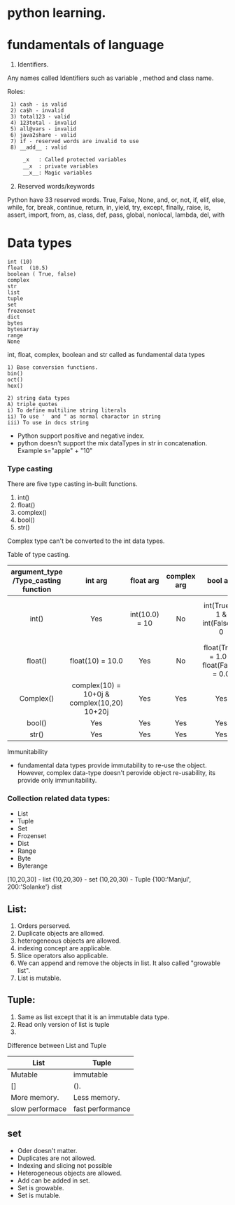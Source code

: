 # python learning.

# fundamentals of language
  1) Identifiers. 
     
Any names called Identifiers such as variable , method and class name.

Roles:

     1) cash - is valid
     2) ca$h - invalid
     3) total123 - valid
     4) 123total - invalid
     5) all@vars - invalid
     6) java2share - valid
     7) if - reserved words are invalid to use
     8) __add__ : valid

```bash
     _x   : Called protected variables
     __x  : private variables
     __x__: Magic variables
```
     
     
  2) Reserved words/keywords 
     
Python have 33 reserved words.
     True, False, None, and, or, not, if, elif, else, while, for, break, continue, return, in, yield,
     try, except, finally, raise, is, assert, import, from, as, class, def, pass, global, nonlocal, lambda, del, with
# Data types

    int (10)
    float  (10.5)
    boolean ( True, false)
    complex
    str
    list
    tuple
    set
    frozenset
    dict
    bytes
    bytesarray
    range
    None
    
int, float, complex, boolean and str called as fundamental data types
  
 
    1) Base conversion functions. 
    bin()
    oct()
    hex()

    2) string data types
    A) triple quotes
    i) To define multiline string literals  
    ii) To use '  and " as normal charactor in string
    iii) To use in docs string
  - Python support positive and negative index.  
  - python doesn't support the mix dataTypes in str in concatenation. Example s="apple" + "10"
### Type casting
There are five type casting in-built functions. 
1) int()
2) float()
3) complex()
4) bool()
6) str()

Complex type can't be converted to the int data types.
   
Table of type casting.

| argument_type /Type_casting function |int arg | float arg | complex arg |bool arg | str arg | 
| :---: | :---: | :---: | :---: | :---: | :---: 
| int() | Yes | int(10.0) = 10 |No |int(True) = 1 & int(False) = 0| contains only int value with base 10|
| float() | float(10) = 10.0 | Yes | No|float(True) = 1.0 & float(False) = 0.0 |int or float value only  | 
| Complex() | complex(10) = 10+0j & complex(10,20) 10+20j| Yes | Yes |Yes |Yes |
| bool() | Yes | Yes | Yes| Yes |Yes(IMP) |
| str() | Yes | Yes | Yes| Yes |Yes |



Immunitability 

- fundamental data types provide immutability to re-use the object. However, complex data-type doesn't perovide object re-usability, its provide only immunitability.


### Collection related data types: 

- List 
- Tuple
- Set
- Frozenset
- Dist
- Range
- Byte 
- Byterange

[10,20,30] - list
{10,20,30} - set
(10,20,30) - Tuple
{100:'Manjul', 200:'Solanke'} dist

## List: 
 
 1) Orders perserved.
 2) Duplicate objects are allowed.
 3) heterogeneous objects are allowed.
 4) indexing concept are applicable.
 5) Slice operators also applicable.
 6) We can append and remove the objects in list. It also called "growable list".
 7) List is mutable.

## Tuple: 

  1) Same as list except that it is an     immutable data type.
  2) Read only version of list is tuple
  3) 

Difference between List and Tuple

| List          | Tuple         |
| ------------- | ------------- |
| Mutable       | immutable     |
| []            | ().           |
| More memory.  | Less memory.  |
| slow performace| fast performance|   


## set
  - Oder doesn't matter.
  - Duplicates are not allowed.
  - Indexing and slicing not possible
  - Heterogeneous objects are allowed.
  - Add can be added in set.
  - Set is growable.
  - Set is mutable.